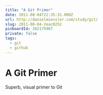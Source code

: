 ```yaml
---
title: "A Git Primer"
date: 2011-08-04T22:35:31.000Z
url: http://danielmiessler.com/study/git/ 
slug: 2011-08-04-2eac0252
pinboardId: 202175987
private: false
tags:
  - git
  - github
---
```


# A Git Primer

Superb, visual primer to Git
